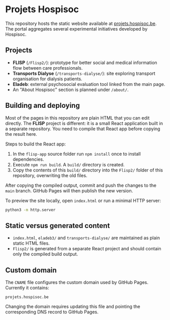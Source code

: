 # Projets Hospisoc

This repository hosts the static website available at [projets.hospisoc.be](https://projets.hospisoc.be). The portal aggregates several experimental initiatives developed by Hospisoc.

## Projects

- **FLISP** (`/Flisp2/`): prototype for better social and medical information flow between care professionals.
- **Transports Dialyse** (`/transports-dialyse/`): site exploring transport organisation for dialysis patients.
- **Eladeb**: external psychosocial evaluation tool linked from the main page.
- An "About Hospisoc" section is planned under `/about/`.

## Building and deploying

Most of the pages in this repository are plain HTML that you can edit directly.
The **FLISP** project is different: it is a small React application built in a
separate repository. You need to compile that React app before copying the
result here.

Steps to build the React app:

1. In the `flisp-app` source folder run `npm install` once to install
   dependencies.
2. Execute `npm run build`. A `build/` directory is created.
3. Copy the contents of this `build/` directory into the `Flisp2/` folder of
   this repository, overwriting the old files.

After copying the compiled output, commit and push the changes to the `main`
branch. GitHub Pages will then publish the new version.

To preview the site locally, open `index.html` or run a minimal HTTP server:

```bash
python3 -m http.server
```

## Static versus generated content

* `index.html`, `eladeb3/` and `transports-dialyse/` are maintained as plain
  static HTML files.
* `Flisp2/` is generated from a separate React project and should contain only
  the compiled build output.

## Custom domain

The `CNAME` file configures the custom domain used by GitHub Pages. Currently it contains:

```
projets.hospisoc.be
```

Changing the domain requires updating this file and pointing the corresponding DNS record to GitHub Pages.
